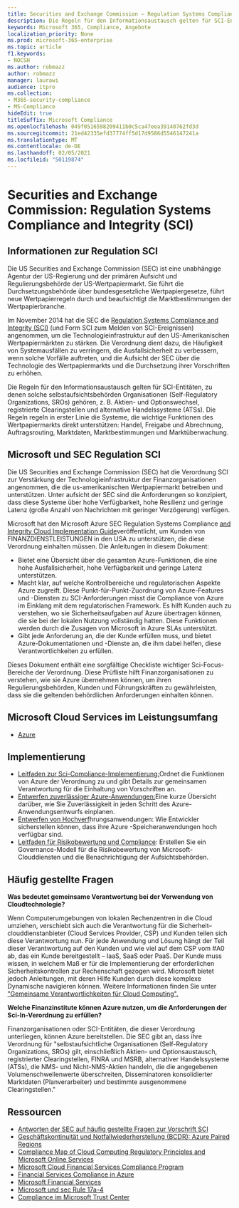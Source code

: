 ```yaml
---
title: Securities and Exchange Commission – Regulation Systems Compliance and Integrity (SCI)
description: Die Regeln für den Informationsaustausch gelten für SCI-Entitäten, zu denen solche selbstaufsichtsbehörden Organisationen (Self-Regulatory Organizations, SROs) gehören, z. B. Aktien- und Optionswechsel, registrierte Clearingstellen und alternative Handelssysteme (ATSs).
keywords: Microsoft 365, Compliance, Angebote
localization_priority: None
ms.prod: microsoft-365-enterprise
ms.topic: article
f1.keywords:
- NOCSH
ms.author: robmazz
author: robmazz
manager: laurawi
audience: itpro
ms.collection:
- M365-security-compliance
- MS-Compliance
hideEdit: true
titleSuffix: Microsoft Compliance
ms.openlocfilehash: 049f0516598209411b0c5ca47eea39140762fd3d
ms.sourcegitcommit: 21ed42335efd37774ff5d17d9586d5546147241a
ms.translationtype: MT
ms.contentlocale: de-DE
ms.lasthandoff: 02/05/2021
ms.locfileid: "50119874"
---
```

# <a name="securities-and-exchange-commission-regulation-systems-compliance-and-integrity-sci"></a>Securities and Exchange Commission: Regulation Systems Compliance and Integrity (SCI)

## <a name="about-regulation-sci"></a>Informationen zur Regulation SCI

Die US Securities and Exchange Commission (SEC) ist eine unabhängige Agentur der US-Regierung und der primären Aufsicht und Regulierungsbehörde der US-Wertpapiermarkt. Sie führt die Durchsetzungsbehörde über bundesgesetzliche Wertpapiergesetze, führt neue Wertpapierregeln durch und beaufsichtigt die Marktbestimmungen der Wertpapierbranche.

Im November 2014 hat die SEC die [Regulation Systems Compliance and Integrity (SCI)](https://www.sec.gov/rules/final/2014/34-73639.pdf) (und Form SCI zum Melden von SCI-Ereignissen) angenommen, um die Technologieinfrastruktur auf den US-Amerikanischen Wertpapiermärkten zu stärken. Die Verordnung dient dazu, die Häufigkeit von Systemausfällen zu verringern, die Ausfallsicherheit zu verbessern, wenn solche Vorfälle auftreten, und die Aufsicht der SEC über die Technologie des Wertpapiermarkts und die Durchsetzung ihrer Vorschriften zu erhöhen.

Die Regeln für den Informationsaustausch gelten für SCI-Entitäten, zu denen solche selbstaufsichtsbehörden Organisationen (Self-Regulatory Organizations, SROs) gehören, z. B. Aktien- und Optionswechsel, registrierte Clearingstellen und alternative Handelssysteme (ATSs). Die Regeln regeln in erster Linie die Systeme, die wichtige Funktionen des Wertpapiermarkts direkt unterstützen: Handel, Freigabe und Abrechnung, Auftragsrouting, Marktdaten, Marktbestimmungen und Marktüberwachung.

## <a name="microsoft-and-sec-regulation-sci"></a>Microsoft und SEC Regulation SCI

Die US Securities and Exchange Commission (SEC) hat die Verordnung SCI zur Verstärkung der Technologieinfrastruktur der Finanzorganisationen angenommen, die die us-amerikanischen Wertpapiermarkt betreiben und unterstützen. Unter aufsicht der SEC sind die Anforderungen so konzipiert, dass diese Systeme über hohe Verfügbarkeit, hohe Resilienz und geringe Latenz (große Anzahl von Nachrichten mit geringer Verzögerung) verfügen.

Microsoft hat den Microsoft Azure SEC Regulation Systems Compliance [and Integrity Cloud Implementation Guide](https://servicetrust.microsoft.com/ViewPage/TrustDocumentsV3?command=Download&downloadType=Document&downloadId=a69ce0c1-7b7e-44e9-9143-867241e6b2f9&tab=7f51cb60-3d6c-11e9-b2af-7bb9f5d2d913&docTab=7f51cb60-3d6c-11e9-b2af-7bb9f5d2d913_FAQ_and_White_Papers)veröffentlicht, um Kunden von FINANZDIENSTLEISTUNGEN in den USA zu unterstützen, die diese Verordnung einhalten müssen. Die Anleitungen in diesem Dokument:

- Bietet eine Übersicht über die gesamten Azure-Funktionen, die eine hohe Ausfallsicherheit, hohe Verfügbarkeit und geringe Latenz unterstützen.
- Macht klar, auf welche Kontrollbereiche und regulatorischen Aspekte Azure zugreift. Diese Punkt-für-Punkt-Zuordnung von Azure-Features und -Diensten zu SCI-Anforderungen misst die Compliance von Azure im Einklang mit dem regulatorischen Framework. Es hilft Kunden auch zu verstehen, wo sie Sicherheitsaufgaben auf Azure übertragen können, die sie bei der lokalen Nutzung vollständig hatten. Diese Funktionen werden durch die Zusagen von Microsoft in Azure SLAs unterstützt.
- Gibt jede Anforderung an, die der Kunde erfüllen muss, und bietet Azure-Dokumentationen und -Dienste an, die ihm dabei helfen, diese Verantwortlichkeiten zu erfüllen.

Dieses Dokument enthält eine sorgfältige Checkliste wichtiger Sci-Focus-Bereiche der Verordnung. Diese Prüfliste hilft Finanzorganisationen zu verstehen, wie sie Azure übernehmen können, um ihren Regulierungsbehörden, Kunden und Führungskräften zu gewährleisten, dass sie die geltenden behördlichen Anforderungen einhalten können.

## <a name="microsoft-in-scope-cloud-services"></a>Microsoft Cloud Services im Leistungsumfang

- [Azure](https://aka.ms/AzureCompliance)

## <a name="how-to-implement"></a>Implementierung

- [Leitfaden zur Sci-Compliance-Implementierung:](https://servicetrust.microsoft.com/ViewPage/TrustDocumentsV3?command=Download&downloadType=Document&downloadId=a69ce0c1-7b7e-44e9-9143-867241e6b2f9&tab=7f51cb60-3d6c-11e9-b2af-7bb9f5d2d913&docTab=7f51cb60-3d6c-11e9-b2af-7bb9f5d2d913_FAQ_and_White_Papers)Ordnet die Funktionen von Azure der Verordnung zu und gibt Details zur gemeinsamen Verantwortung für die Einhaltung von Vorschriften an.
- [Entwerfen zuverlässiger Azure-Anwendungen:](/azure/architecture/resiliency/)Eine kurze Übersicht darüber, wie Sie Zuverlässigkeit in jeden Schritt des Azure-Anwendungsentwurfs einplanen.
- [Entwerfen von Hochverf](/azure/storage/common/storage-designing-ha-apps-with-ragrs)hrungsanwendungen: Wie Entwickler sicherstellen können, dass ihre Azure -Speicheranwendungen hoch verfügbar sind.
- [Leitfaden für Risikobewertung und Compliance](https://aka.ms/RiskGovernanceGuide): Erstellen Sie ein Governance-Modell für die Risikobewertung von Microsoft-Clouddiensten und die Benachrichtigung der Aufsichtsbehörden.

## <a name="frequently-asked-questions"></a>Häufig gestellte Fragen

**Was bedeutet gemeinsame Verantwortung bei der Verwendung von Cloudtechnologie?**

Wenn Computerumgebungen von lokalen Rechenzentren in die Cloud umziehen, verschiebt sich auch die Verantwortung für die Sicherheit– clouddienstanbieter (Cloud Services Provider, CSP) und Kunden teilen sich diese Verantwortung nun. Für jede Anwendung und Lösung hängt der Teil dieser Verantwortung auf den Kunden und wie viel auf dem CSP vom #A0 ab, das ein Kunde bereitgestellt – IaaS, SaaS oder PaaS. Der Kunde muss wissen, in welchem Maß er für die Implementierung der erforderlichen Sicherheitskontrollen zur Rechenschaft gezogen wird. Microsoft bietet jedoch Anleitungen, mit deren Hilfe Kunden durch diese komplexe Dynamische navigieren können. Weitere Informationen finden Sie unter ["Gemeinsame Verantwortlichkeiten für Cloud Computing".](https://gallery.technet.microsoft.com/Shared-Responsibilities-81d0ff91)

**Welche Finanzinstitute können Azure nutzen, um die Anforderungen der Sci-In-Verordnung zu erfüllen?**

Finanzorganisationen oder SCI-Entitäten, die dieser Verordnung unterliegen, können Azure bereitstellen. Die SEC gibt an, dass ihre Verordnung für "selbstaufsichtliche Organisationen (Self-Regulatory Organizations, SROs) gilt, einschließlich Aktien- und Optionsaustausch, registrierter Clearingstellen, FINRA und MSRB, alternativer Handelssysteme (ATSs), die NMS- und Nicht-NMS-Aktien handeln, die die angegebenen Volumenschwellenwerte überschreiten, Disseminatoren konsolidierter Marktdaten (Planverarbeiter) und bestimmte ausgenommene Clearingstellen."

## <a name="resources"></a>Ressourcen

- [Antworten der SEC auf häufig gestellte Fragen zur Vorschrift SCI](https://www.sec.gov/divisions/marketreg/regulation-sci-faq.shtml)
- [Geschäftskontinuität und Notfallwiederherstellung (BCDR): Azure Paired Regions](/azure/best-practices-availability-paired-regions)
- [Compliance Map of Cloud Computing Regulatory Principles and Microsoft Online Services](https://aka.ms/FinServ-Guide-US)
- [Microsoft Cloud Financial Services Compliance Program](https://aka.ms/FSCP-Print)
- [Financial Services Compliance in Azure](https://aka.ms/FinServ-Compliance-Azure)
- [Microsoft Financial Services](https://aka.ms/FinServ-Compliance)
- [Microsoft und sec Rule 17a-4](offering-SEC-17a-4.md)
- [Compliance im Microsoft Trust Center](https://www.microsoft.com/trust-center/compliance/compliance-overview)
